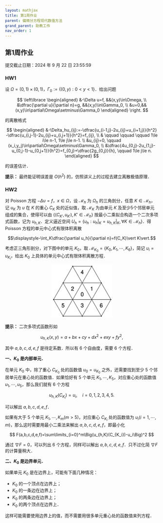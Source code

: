 ```yaml
---
layout: mathjax
title: 第1周作业
parent: 偏微分方程现代数值方法
grand_parent: 助教工作
nav_order: 1
---
```


## 第1周作业

提交截止日期：2024 年 9 月 22 日 23:55:59


### HW1 

设 $\Omega=(0,1)\times(0,1)$，$\Gamma_0:=\lbrace (0,y):0<y<1\rbrace$．给出问题

$$
\left\lbrace
\begin{aligned}
&-\Delta u=f, &&(x,y)\in\Omega, \\
&\dfrac{\partial u}{\partial n}=g, &&(x,y)\in\Gamma_0, \\
&u=0,&& (x,y)\in\partial\Omega\setminus\Gamma_0
\end{aligned}
\right.
$$


的离散格式

$$
\begin{aligned}
&-\Delta_hu_{ij}:=-\dfrac{u_{i-1,j}-2u_{ij}+u_{i+1,j}}{h^2}
-\dfrac{u_{i,j-1}-2u_{ij}+u_{i,j+1}}{h^2}=f_{ij}, \\
& \qquad \qquad \qquad 1\le i\le n-1, 1\le j\le n-1. \\
&u_{ij}=0, \qquad (x_i,y_j)\in\partial\Omega\setminus\Gamma_0, \\
&\dfrac{4u_{0,j}-2u_{1,j}-u_{0,j-1}-u_{0,j+1}}{h^2}=f_{0,j}+\dfrac{2g_{0,j}}{h},
 \qquad 1\le j\le n.
\end{aligned}
$$


的误差估计．

**提示：** 最终能证明误差是 $O(h^2)$ 的，仿照讲义上的过程去建立离散极值原理．



### HW2

对 Poisson 方程 $-\Delta u=f$，$x\in\Omega$，设 $\mathcal{M}_{h}$ 为 $\Omega_h$ 的三角剖分，任意 $K\in\mathcal{M} _h$，记 $u_K$ 为 $u$ 在 $K$ 的重心 $C_K$ 处的近似值，取 $\mathcal{M}_K$ 为由单元 $K$ 及至少5个邻居单元组成的集合，使得可以由 $\lbrace (C_{K'},u_{K'}), K'\in\mathcal{M}_{h}\rbrace$ 按最小二乘拟合构造一个二次多项式函数，记为 $u_{h,K}$．定义逼近空间 $U_h=\lbrace u_h:u_h\vert_K=u_{h,K}\vert _K, \forall K\in\mathcal{M}_h\rbrace$．得 Poisson 方程的单元中心式有限体积离散

$$\displaystyle-\int_K\dfrac{\partial u_h}{\partial n}=f(C_K)\vert K\vert.$$

考虑正三角形剖分，对下图中的单元 $K_0$，取 $\mathcal{M}_{K_0}=\lbrace K_0,K_1,\cdots,K_6\rbrace$，简记 $u_i=u_{K_i}$，给出 $K_0$ 上具体的单元中心式有限体积离散方程．

<div align = center>
<img src="/pics/MNPDEHW2.png" width = "200"/>
    <br/>
</div>

**提示：** 二次多项式函数形如

$$
u_{h,K}(x,y)=a+bx+cy+dx^2+exy+fy^2,
$$

其中 $a,b,c,d,e,f$ 是待定系数．所以有 6 个自由度，需要 6 个方程．

**一、$K_0$ 是内部单元．**

在单元 $K_0$ 中，除了重心 $C_{K_0}$ 处的函数值 $u_0=u_{K_0}$ 之外，还需要找到至少 5 个邻居单元在重心处的函数值．如果恰好有 5 个单元 $K_1,\cdots,K_5$，对应重心处的函数值 $u_1,\cdots,u_5$，那么我们就有 6 个方程

$$
u_{h,K}(C_{K_i})=u_i, \quad i=0,1,2,3,4,5.
$$

可以解出 $a,b,c,d,e,f$．

如果有大于 5 个单元 $K_1,\cdots,K_m(m>5)$，对应重心 $C_{K_i}$ 处的函数值为 $u_i(i=1,\cdots,m)$，那么这时需要用最小二乘法来解出 $a,b,c,d,e,f$，即最小化

$$
F(a,b,c,d,e,f)=\sum\limits_{i=0}^m\Big(u_{h,K}(C_{K_i})-u_i\Big)^2
$$

通过 $\nabla F=0$，可以列出 6 个方程，同样可以解出 $a,b,c,d,e,f$．只不过化简 $\nabla F$ 的计算量稍大．

**二、$K_0$ 是边界单元．**

如果单元 $K_0$ 是在边界上，可能有下面几种情况：

- $K_0$ 的一个顶点在边界上；
- $K_0$ 的一条边在边界上；
- $K_0$ 的两条边在边界上；
- $K_0$ 的两个顶点在边界上．

这样可能需要使用边界上的值，而不需要用很多单元重心处的函数值来列方程．
